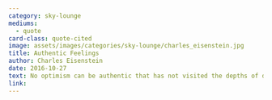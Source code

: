 ```yaml
---
category: sky-lounge
mediums:
  - quote
card-class: quote-cited
image: assets/images/categories/sky-lounge/charles_eisenstein.jpg
title: Authentic Feelings
author: Charles Eisenstein
date: 2016-10-27
text: No optimism can be authentic that has not visited the depths of despair...no despair is authentic that has not fully let in the joy.
link:
---
```

